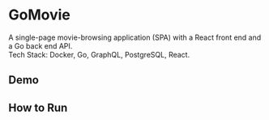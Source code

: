 # GoMovie
A single-page movie-browsing application (SPA) with a React front end and a Go back end API.<br/>
Tech Stack: Docker, Go, GraphQL, PostgreSQL, React.

## Demo

## How to Run
